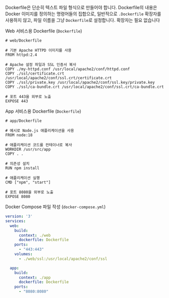 Dockerfile은 단순히 텍스트 파일 형식으로 만들어야 합니다. Dockerfile의 내용은 Docker 이미지를 정의하는 명령어들의 집합으로, 일반적으로 `.Dockerfile` 확장자를 사용하지 않고, 파일 이름을 그냥 `Dockerfile`로 설정합니다. 확장자는 필요 없습니다


Web 서비스용 Dockerfile (`Dockerfile`)

```file
# web/Dockerfile

# 기본 Apache HTTPD 이미지를 사용
FROM httpd:2.4

# Apache 설정 파일과 SSL 인증서 복사
COPY ./my-httpd.conf /usr/local/apache2/conf/httpd.conf
COPY ./ssl/certificate.crt /usr/local/apache2/conf/ssl.crt/certificate.crt
COPY ./ssl/private.key /usr/local/apache2/conf/ssl.key/private.key
COPY ./ssl/ca-bundle.crt /usr/local/apache2/conf/ssl.crt/ca-bundle.crt

# 포트 443을 외부로 노출
EXPOSE 443

```


App 서비스용 Dockerfile (`Dockerfile`)

```file
# app/Dockerfile

# 예시로 Node.js 애플리케이션을 사용
FROM node:18

# 애플리케이션 코드를 컨테이너로 복사
WORKDIR /usr/src/app
COPY . .

# 의존성 설치
RUN npm install

# 애플리케이션 실행
CMD ["npm", "start"]

# 포트 8080을 외부로 노출
EXPOSE 8080

```



Docker Compose 파일 작성 (`docker-compose.yml`)

```yml
version: '3'
services:
  web:
    build:
      context: ./web
      dockerfile: Dockerfile
    ports:
      - "443:443"
    volumes:
      - ./web/ssl:/usr/local/apache2/conf/ssl

  app:
    build:
      context: ./app
      dockerfile: Dockerfile
    ports:
      - "8080:8080"

```